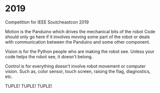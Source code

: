 # 2019
Competition for IEEE Soutcheastcon 2019

Motion is the Panduino which drives the mechanical bits of the robot
  Code should only go here if it involves moving some part of the robot or deals with communication between the Panduino and     some other component.

Vision is for the Python people who are making the robot see. Unless your code helps the robot see, it doesn't belong.

Control is for everything doesn't involve robot movement or computer vision. Such as, color sensor, touch screen, raising the flag, diagnostics, etc.

TUPLE! TUPLE! TUPLE!
